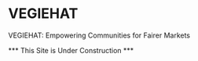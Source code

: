 # VEGIEHAT
VEGIEHAT: Empowering Communities for Fairer Markets

*** This Site is Under Construction ***
